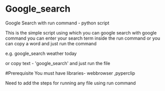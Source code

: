 # Google_search
Google Search with run command - python script

This is the simple script using which you can google search with google command 
you can enter your search term inside the run command or you can copy a word and just run the command

e.g. google_search weather today

or
copy text - 'google_search'
and just run the file

#Prerequisite
You must have libraries- webbrowser ,pyperclip

Need to add the steps for running any file using run command 

